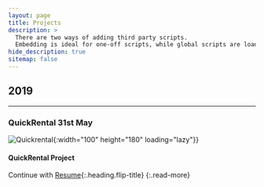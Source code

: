 ```yaml
---
layout: page
title: Projects
description: >
  There are two ways of adding third party scripts.
  Embedding is ideal for one-off scripts, while global scripts are loaded on every page.
hide_description: true
sitemap: false
---
```


## 2019
***
### QuickRental 31st May
<!-- GIFs -->
![Quickrental](images/projects/details.gif){:width="100" height="180" loading="lazy"}}

#### QuickRental Project


Continue with [Resume](resume.md){:.heading.flip-title}
{:.read-more}
